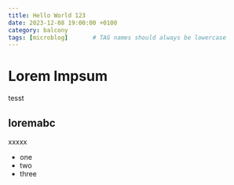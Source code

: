 ```yaml
---
title: Hello World 123
date: 2023-12-08 19:00:00 +0100
category: balcony
tags: [microblog]       # TAG names should always be lowercase
---
```


# Lorem Impsum

tesst 

## loremabc

xxxxx

* one
* two
* three